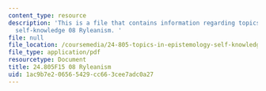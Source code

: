 ```yaml
---
content_type: resource
description: 'This is a file that contains information regarding topics in epistemology:
  self-knowledge 08 Ryleanism. '
file: null
file_location: /coursemedia/24-805-topics-in-epistemology-self-knowledge-fall-2015/1ac9b7e206565429cc663cee7adc0a27_MIT24_805F15_08Rylea.pdf
file_type: application/pdf
resourcetype: Document
title: 24.805F15 08 Ryleanism
uid: 1ac9b7e2-0656-5429-cc66-3cee7adc0a27
---
```

